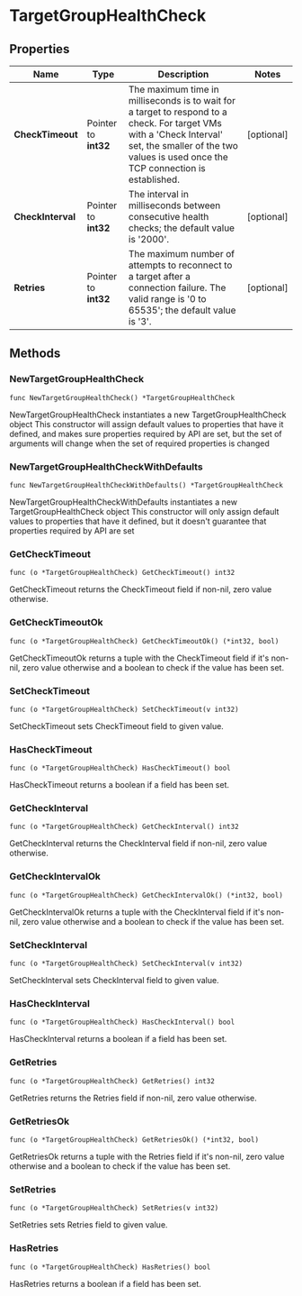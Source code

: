 # TargetGroupHealthCheck

## Properties

|Name | Type | Description | Notes|
|------------ | ------------- | ------------- | -------------|
|**CheckTimeout** | Pointer to **int32** | The maximum time in milliseconds is to wait for a target to respond to a check. For target VMs with a &#39;Check Interval&#39; set, the smaller of the two values is used once the TCP connection is established. | [optional] |
|**CheckInterval** | Pointer to **int32** | The interval in milliseconds between consecutive health checks; the default value is &#39;2000&#39;. | [optional] |
|**Retries** | Pointer to **int32** | The maximum number of attempts to reconnect to a target after a connection failure. The valid range is &#39;0 to 65535&#39;; the default value is &#39;3&#39;. | [optional] |

## Methods

### NewTargetGroupHealthCheck

`func NewTargetGroupHealthCheck() *TargetGroupHealthCheck`

NewTargetGroupHealthCheck instantiates a new TargetGroupHealthCheck object
This constructor will assign default values to properties that have it defined,
and makes sure properties required by API are set, but the set of arguments
will change when the set of required properties is changed

### NewTargetGroupHealthCheckWithDefaults

`func NewTargetGroupHealthCheckWithDefaults() *TargetGroupHealthCheck`

NewTargetGroupHealthCheckWithDefaults instantiates a new TargetGroupHealthCheck object
This constructor will only assign default values to properties that have it defined,
but it doesn't guarantee that properties required by API are set

### GetCheckTimeout

`func (o *TargetGroupHealthCheck) GetCheckTimeout() int32`

GetCheckTimeout returns the CheckTimeout field if non-nil, zero value otherwise.

### GetCheckTimeoutOk

`func (o *TargetGroupHealthCheck) GetCheckTimeoutOk() (*int32, bool)`

GetCheckTimeoutOk returns a tuple with the CheckTimeout field if it's non-nil, zero value otherwise
and a boolean to check if the value has been set.

### SetCheckTimeout

`func (o *TargetGroupHealthCheck) SetCheckTimeout(v int32)`

SetCheckTimeout sets CheckTimeout field to given value.

### HasCheckTimeout

`func (o *TargetGroupHealthCheck) HasCheckTimeout() bool`

HasCheckTimeout returns a boolean if a field has been set.

### GetCheckInterval

`func (o *TargetGroupHealthCheck) GetCheckInterval() int32`

GetCheckInterval returns the CheckInterval field if non-nil, zero value otherwise.

### GetCheckIntervalOk

`func (o *TargetGroupHealthCheck) GetCheckIntervalOk() (*int32, bool)`

GetCheckIntervalOk returns a tuple with the CheckInterval field if it's non-nil, zero value otherwise
and a boolean to check if the value has been set.

### SetCheckInterval

`func (o *TargetGroupHealthCheck) SetCheckInterval(v int32)`

SetCheckInterval sets CheckInterval field to given value.

### HasCheckInterval

`func (o *TargetGroupHealthCheck) HasCheckInterval() bool`

HasCheckInterval returns a boolean if a field has been set.

### GetRetries

`func (o *TargetGroupHealthCheck) GetRetries() int32`

GetRetries returns the Retries field if non-nil, zero value otherwise.

### GetRetriesOk

`func (o *TargetGroupHealthCheck) GetRetriesOk() (*int32, bool)`

GetRetriesOk returns a tuple with the Retries field if it's non-nil, zero value otherwise
and a boolean to check if the value has been set.

### SetRetries

`func (o *TargetGroupHealthCheck) SetRetries(v int32)`

SetRetries sets Retries field to given value.

### HasRetries

`func (o *TargetGroupHealthCheck) HasRetries() bool`

HasRetries returns a boolean if a field has been set.



